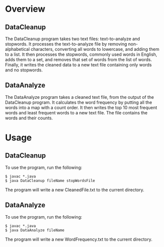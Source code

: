 # Overview
## DataCleanup
The DataCleanup program takes two text files: text-to-analyze and stopwords. It processes the text-to-analyze file by removing non-alphabetical characters, converting all words to lowercase, and adding them to a list. It then processes the stopwords, commonly used words in English, adds them to a set, and removes that set of words from the list of words. Finally, it writes the cleaned data to a new text file containing only words and no stopwords.

## DataAnalyze
The DataAnalyze program takes a cleaned text file, from the output of the DataCleanup program. It calculates the word frequency by putting all the words into a map with a count order. It then writes the top 10 most frequent words and least frequent words to a new text file. The file contains the words and their counts.

# Usage
## DataCleanup
To use the program, run the following:
  ```
  $ javac *.java
  $ java DataCleanup fileName stopWordsFile
  ```
The program will write a new CleanedFile.txt to the current directory.

## DataAnalyze
To use the program, run the following:
  ```
  $ javac *.java
  $ java DataAnalyze fileName
  ```
The program will write a new WordFrequency.txt to the current directory.
